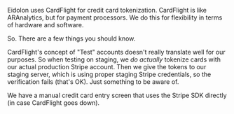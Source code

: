 Eidolon uses CardFlight for credit card tokenization. CardFlight is like ARAnalytics, but for payment processors. We do this for flexibility in terms of hardware and software. 

So. There are a few things you should know. 

CardFlight's concept of "Test" accounts doesn't really translate well for our purposes. So when testing on staging, we _do actually_ tokenize cards with our actual production Stripe account. Then we give the tokens to our staging server, which is using proper staging Stripe credentials, so the verification fails (that's OK). Just something to be aware of.

We have a manual credit card entry screen that uses the Stripe SDK directly (in case CardFlight goes down). 

